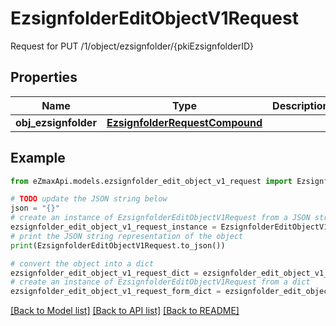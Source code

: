 # EzsignfolderEditObjectV1Request

Request for PUT /1/object/ezsignfolder/{pkiEzsignfolderID}

## Properties

Name | Type | Description | Notes
------------ | ------------- | ------------- | -------------
**obj_ezsignfolder** | [**EzsignfolderRequestCompound**](EzsignfolderRequestCompound.md) |  | 

## Example

```python
from eZmaxApi.models.ezsignfolder_edit_object_v1_request import EzsignfolderEditObjectV1Request

# TODO update the JSON string below
json = "{}"
# create an instance of EzsignfolderEditObjectV1Request from a JSON string
ezsignfolder_edit_object_v1_request_instance = EzsignfolderEditObjectV1Request.from_json(json)
# print the JSON string representation of the object
print(EzsignfolderEditObjectV1Request.to_json())

# convert the object into a dict
ezsignfolder_edit_object_v1_request_dict = ezsignfolder_edit_object_v1_request_instance.to_dict()
# create an instance of EzsignfolderEditObjectV1Request from a dict
ezsignfolder_edit_object_v1_request_form_dict = ezsignfolder_edit_object_v1_request.from_dict(ezsignfolder_edit_object_v1_request_dict)
```
[[Back to Model list]](../README.md#documentation-for-models) [[Back to API list]](../README.md#documentation-for-api-endpoints) [[Back to README]](../README.md)


